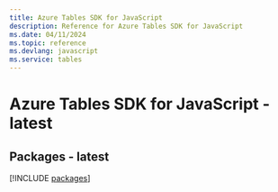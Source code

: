 ```yaml
---
title: Azure Tables SDK for JavaScript
description: Reference for Azure Tables SDK for JavaScript
ms.date: 04/11/2024
ms.topic: reference
ms.devlang: javascript
ms.service: tables
---
```

# Azure Tables SDK for JavaScript - latest
## Packages - latest
[!INCLUDE [packages](tables-index.md)]